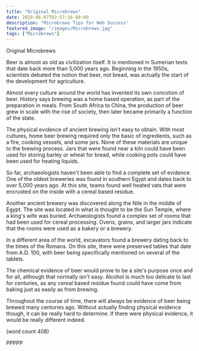 ```yaml
---
title: "Original Microbrews"
date: 2020-06-07T03:57:16-08:00
description: "Microbrews Tips for Web Success"
featured_image: "/images/Microbrews.jpg"
tags: ["Microbrews"]
---
```


Original Microbrews

Beer is almost as old as civilization itself.  It is
mentioned in Sumerian texts that date back more than
5,000 years ago.  Beginning in the 1950s, scientists
debated the notion that beer, not bread, was actually
the start of the development for agriculture.  

Almost every culture around the world has invented
its own concotion of beer.  History says brewing
was a home based operation, as part of the preparation
in meals.  From South Africa to China, the production
of beer grew in scale with the rise of society, 
then later became primarily a function of the state.

The physical evidence of ancient brewing isn't easy
to obtain.  With most cultures, home beer brewing
required only the basic of ingredients, such as a
fire, cooking vessels, and some jars.  None of these
materials are unique to the brewing process.  Jars
that were found near a kiln could have been used
for storing barley or wheat for bread, while cooking
pots could have been used for heating liquids.

So far, archaeologists haven't been able to find a
complete set of evidence.  One of the oldest 
breweries was found in southern Egypt and dates back 
to over 5,000 years ago.  At this site, teams found
well heated vats that were encrusted on the inside
with a cereal based residue.

Another ancient brewery was discovered along the 
Nile in the middle of Egypt.  The site was located
in what is thought to be the Sun Temple, where 
a king's wife was buried.  Archaeologists found 
a complex set of rooms that had been used for 
cereal processing.  Ovens, grains, and larger jars
indicate that the rooms were used as a bakery or
a brewery.

In a different area of the world, excavators found
a brewery dating back to the times of the Romans.
On this site, there were preserved tables that 
date from A.D. 100, with beer being specifically 
mentioned on several of the tablets.

The chemical evidence of beer would prove to be a
site's purpose once and for all, although that
normally isn't easy.  Alcohol is much too delicate
to last for centuries, as any cereal based residue
found could have come from baking just as easily
as from brewing.

Throughout the course of time, there will always
be evidence of beer being brewed many centuries
ago.  Without actually finding physical evidence
though, it can be really hard to determine.  If
there were physical evidence, it would be really
different indeed.

(word count 408)

PPPPP
